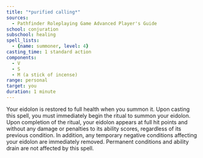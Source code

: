 ```yaml
---
title: "*purified calling*"
sources:
  - Pathfinder Roleplaying Game Advanced Player's Guide
school: conjuration
subschool: healing
spell_lists:
  - {name: summoner, level: 4}
casting_time: 1 standard action
components:
  - V
  - S
  - M (a stick of incense)
range: personal
target: you
duration: 1 minute
---
```


Your eidolon is restored to full health when you summon it. Upon casting this spell, you must immediately begin the ritual to summon your eidolon. Upon completion of the ritual, your eidolon appears at full hit points and without any damage or penalties to its ability scores, regardless of its previous condition. In addition, any temporary negative conditions affecting your eidolon are immediately removed. Permanent conditions and ability drain are not affected by this spell.

